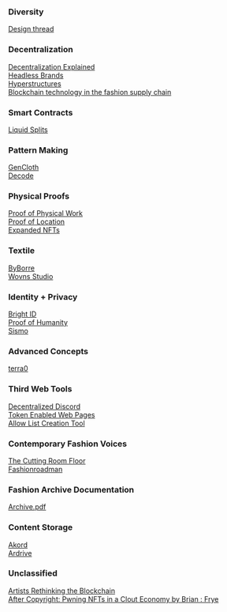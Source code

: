 ### Diversity

[Design thread](https://www.designthreads.report/)

### Decentralization

[Decentralization Explained](https://www.youtube.com/watch?v=SrA7XTDCtok)<br/>
[Headless Brands](https://otherinter.net/research/headless-brands/)<br/>
[Hyperstructures](https://jacob.energy/hyperstructures.html)<br/>
[Blockchain technology in the fashion supply chain](https://zuj35osrq635qzo4h2bmc2qqtpmhzv4fcdr45cdrc6opjuyi6uoq.arweave.net/zRO-ulGHt9hl3D6CwWoQm9h814UQ486IcRec9NMI9R0)<br/>

### Smart Contracts

[Liquid Splits](https://docs.0xsplits.xyz/modules/liquid)<br/>

### Pattern Making

[GenCloth](https://gencloth.com/)<br/>
[Decode](https://decodemfg.com/)<br/>


### Physical Proofs

[Proof of Physical Work](https://alliancedao.notion.site/Crypto-Web3-Startup-Ideas-2023-Edition-48d40ccadeeb42a48056659fcce109b1#6785d98467544da3a6935c40e0f1f73c)<br/>
[Proof of Location](https://www.youtube.com/watch?v=EJeMVh4tm1w&t=1s)<br/>
[Expanded NFTs](https://docs.zien.io/#intro)

### Textile

[ByBorre](https://create.byborre.com/)<br/>
[Wovns Studio](https://www.wovns.com/)


### Identity + Privacy

[Bright ID](https://www.brightid.org/)<br/>
[Proof of Humanity](https://www.proofofhumanity.org/)<br/>
[Sismo](https://www.sismo.io/)<br/>


### Advanced Concepts 

[terra0](https://kdn2cwwmoywc5dhcmwbree6aqnnc4qii6bjwbrq2k3utcosbmnga.arweave.net/UNuhWsx2LC6M4mWDEhPAg1ouQQjwU2DGGlbpMTpBY0w)<br/>

### Third Web Tools

[Decentralized Discord](https://www.console.xyz/)<br/>
[Token Enabled Web Pages](https://highlight.xyz/)<br/>
[Allow List Creation Tool](https://lanyard.org/)<br/>

### Contemporary Fashion Voices 

[The Cutting Room Floor](https://thecuttingroomfloor.com/)<br/>
[Fashionroadman](https://www.youtube.com/fashionroadman)<br/>

### Fashion Archive Documentation

[Archive.pdf](https://www.archivepdf.net/)<br/>

### Content Storage

[Akord](https://v2.akord.com/sign-in?uid=424e1c94-7db2-4180-92d3-e0eeeafaf3e0)<br/>
[Ardrive](https://ardrive.io/)<br/>

### Unclassified 

[Artists Rethinking the Blockchain](https://arweave.net/eszZGau66O3s0F7-UHFUndAxKJzg3M5oLV2BHaiaXtI)<br/>
[After Copyright: Pwning NFTs in a Clout Economy by Brian : Frye](https://arweave.net/ODBq-kuCdt5bmQPNJCWSPlud-5ZyKPgGXYPgsNeWCzk)

